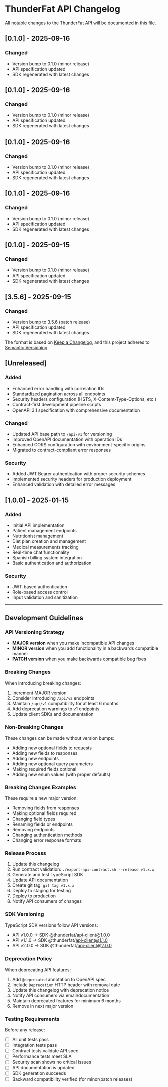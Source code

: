 # ThunderFat API Changelog

All notable changes to the ThunderFat API will be documented in this file.

## [0.1.0] - 2025-09-16

### Changed
- Version bump to 0.1.0 (minor release)
- API specification updated
- SDK regenerated with latest changes


## [0.1.0] - 2025-09-16

### Changed
- Version bump to 0.1.0 (minor release)
- API specification updated
- SDK regenerated with latest changes


## [0.1.0] - 2025-09-16

### Changed
- Version bump to 0.1.0 (minor release)
- API specification updated
- SDK regenerated with latest changes


## [0.1.0] - 2025-09-16

### Changed
- Version bump to 0.1.0 (minor release)
- API specification updated
- SDK regenerated with latest changes


## [0.1.0] - 2025-09-15

### Changed
- Version bump to 0.1.0 (minor release)
- API specification updated
- SDK regenerated with latest changes


## [3.5.6] - 2025-09-15

### Changed
- Version bump to 3.5.6 (patch release)
- API specification updated
- SDK regenerated with latest changes


The format is based on [Keep a Changelog](https://keepachangelog.com/en/1.0.0/),
and this project adheres to [Semantic Versioning](https://semver.org/spec/v2.0.0.html).

## [Unreleased]

### Added
- Enhanced error handling with correlation IDs
- Standardized pagination across all endpoints
- Security headers configuration (HSTS, X-Content-Type-Options, etc.)
- Contract-first development pipeline scripts
- OpenAPI 3.1 specification with comprehensive documentation

### Changed
- Updated API base path to `/api/v1` for versioning
- Improved OpenAPI documentation with operation IDs
- Enhanced CORS configuration with environment-specific origins
- Migrated to contract-compliant error responses

### Security
- Added JWT Bearer authentication with proper security schemes
- Implemented security headers for production deployment
- Enhanced validation with detailed error messages

## [1.0.0] - 2025-01-15

### Added
- Initial API implementation
- Patient management endpoints
- Nutritionist management
- Diet plan creation and management
- Medical measurements tracking
- Real-time chat functionality
- Spanish billing system integration
- Basic authentication and authorization

### Security
- JWT-based authentication
- Role-based access control
- Input validation and sanitization

---

## Development Guidelines

### API Versioning Strategy

- **MAJOR version** when you make incompatible API changes
- **MINOR version** when you add functionality in a backwards compatible manner  
- **PATCH version** when you make backwards compatible bug fixes

### Breaking Changes

When introducing breaking changes:

1. Increment MAJOR version
2. Consider introducing `/api/v2` endpoints
3. Maintain `/api/v1` compatibility for at least 6 months
4. Add deprecation warnings to v1 endpoints
5. Update client SDKs and documentation

### Non-Breaking Changes

These changes can be made without version bumps:

- Adding new optional fields to requests
- Adding new fields to responses
- Adding new endpoints
- Adding new optional query parameters
- Making required fields optional
- Adding new enum values (with proper defaults)

### Breaking Changes Examples

These require a new major version:

- Removing fields from responses
- Making optional fields required
- Changing field types
- Renaming fields or endpoints
- Removing endpoints
- Changing authentication methods
- Changing error response formats

### Release Process

1. Update this changelog
2. Run contract validation: `./export-api-contract.sh --release v1.x.x`
3. Generate and test TypeScript SDK
4. Update API documentation
5. Create git tag: `git tag v1.x.x`
6. Deploy to staging for testing
7. Deploy to production
8. Notify API consumers of changes

### SDK Versioning

TypeScript SDK versions follow API versions:

- API v1.0.0 → SDK @thunderfat/api-client@1.0.0
- API v1.1.0 → SDK @thunderfat/api-client@1.1.0  
- API v2.0.0 → SDK @thunderfat/api-client@2.0.0

### Deprecation Policy

When deprecating API features:

1. Add `@deprecated` annotation to OpenAPI spec
2. Include `Deprecation` HTTP header with removal date
3. Update this changelog with deprecation notice
4. Notify API consumers via email/documentation
5. Maintain deprecated features for minimum 6 months
6. Remove in next major version

### Testing Requirements

Before any release:

- [ ] All unit tests pass
- [ ] Integration tests pass  
- [ ] Contract tests validate API spec
- [ ] Performance tests meet SLA
- [ ] Security scan shows no critical issues
- [ ] API documentation is updated
- [ ] SDK generation succeeds
- [ ] Backward compatibility verified (for minor/patch releases)
